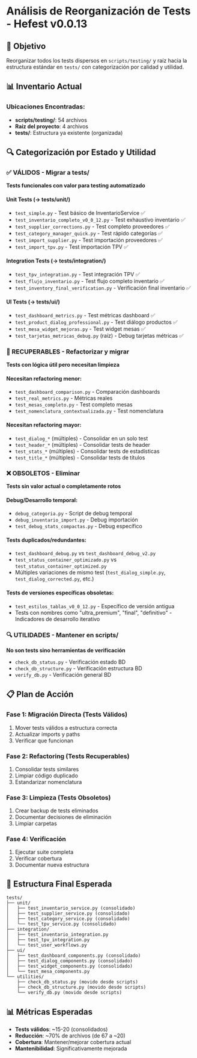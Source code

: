 # Análisis de Reorganización de Tests - Hefest v0.0.13

## 🎯 Objetivo
Reorganizar todos los tests dispersos en `scripts/testing/` y raíz hacia la estructura estándar en `tests/` con categorización por calidad y utilidad.

## 📊 Inventario Actual

### Ubicaciones Encontradas:
- **scripts/testing/**: 54 archivos
- **Raíz del proyecto**: 4 archivos
- **tests/**: Estructura ya existente (organizada)

## 🔍 Categorización por Estado y Utilidad

### ✅ VÁLIDOS - Migrar a tests/
**Tests funcionales con valor para testing automatizado**

#### Unit Tests (→ tests/unit/)
- `test_simple.py` - Test básico de InventarioService ✅
- `test_inventario_completo_v0_0_12.py` - Test exhaustivo inventario ✅
- `test_supplier_corrections.py` - Test completo proveedores ✅
- `test_category_manager_quick.py` - Test rápido categorías ✅
- `test_import_supplier.py` - Test importación proveedores ✅
- `test_import_tpv.py` - Test importación TPV ✅

#### Integration Tests (→ tests/integration/)
- `test_tpv_integration.py` - Test integración TPV ✅
- `test_flujo_inventario.py` - Test flujo completo inventario ✅
- `test_inventory_final_verification.py` - Verificación final inventario ✅

#### UI Tests (→ tests/ui/)
- `test_dashboard_metrics.py` - Test métricas dashboard ✅
- `test_product_dialog_professional.py` - Test diálogo productos ✅
- `test_mesa_widget_mejoras.py` - Test widget mesas ✅
- `test_tarjetas_metricas_debug.py` (raíz) - Debug tarjetas métricas ✅

### 🔧 RECUPERABLES - Refactorizar y migrar
**Tests con lógica útil pero necesitan limpieza**

#### Necesitan refactoring menor:
- `test_dashboard_comparison.py` - Comparación dashboards
- `test_real_metrics.py` - Métricas reales
- `test_mesas_completo.py` - Test completo mesas
- `test_nomenclatura_contextualizada.py` - Test nomenclatura

#### Necesitan refactoring mayor:
- `test_dialog_*` (múltiples) - Consolidar en un solo test
- `test_header_*` (múltiples) - Consolidar tests de header
- `test_stats_*` (múltiples) - Consolidar tests de estadísticas
- `test_title_*` (múltiples) - Consolidar tests de títulos

### ❌ OBSOLETOS - Eliminar
**Tests sin valor actual o completamente rotos**

#### Debug/Desarrollo temporal:
- `debug_categoria.py` - Script de debug temporal
- `debug_inventario_import.py` - Debug importación
- `test_debug_stats_compactas.py` - Debug específico

#### Tests duplicados/redundantes:
- `test_dashboard_debug.py` vs `test_dashboard_debug_v2.py`
- `test_status_container_optimizado.py` vs `test_status_container_optimized.py`
- Múltiples variaciones de mismo test (`test_dialog_simple.py`, `test_dialog_corrected.py`, etc.)

#### Tests de versiones específicas obsoletas:
- `test_estilos_tablas_v0_0_12.py` - Específico de versión antigua
- Tests con nombres como "ultra_premium", "final", "definitivo" - Indicadores de desarrollo iterativo

### 🔍 UTILIDADES - Mantener en scripts/
**No son tests sino herramientas de verificación**

- `check_db_status.py` - Verificación estado BD
- `check_db_structure.py` - Verificación estructura BD
- `verify_db.py` - Verificación general BD

## 📋 Plan de Acción

### Fase 1: Migración Directa (Tests Válidos)
1. Mover tests válidos a estructura correcta
2. Actualizar imports y paths
3. Verificar que funcionan

### Fase 2: Refactoring (Tests Recuperables)
1. Consolidar tests similares
2. Limpiar código duplicado
3. Estandarizar nomenclatura

### Fase 3: Limpieza (Tests Obsoletos)
1. Crear backup de tests eliminados
2. Documentar decisiones de eliminación
3. Limpiar carpetas

### Fase 4: Verificación
1. Ejecutar suite completa
2. Verificar cobertura
3. Documentar nueva estructura

## 🎯 Estructura Final Esperada

```
tests/
├── unit/
│   ├── test_inventario_service.py (consolidado)
│   ├── test_supplier_service.py (consolidado)
│   ├── test_category_service.py (consolidado)
│   └── test_tpv_service.py (consolidado)
├── integration/
│   ├── test_inventario_integration.py
│   ├── test_tpv_integration.py
│   └── test_user_workflows.py
├── ui/
│   ├── test_dashboard_components.py (consolidado)
│   ├── test_dialog_components.py (consolidado)
│   ├── test_widget_components.py (consolidado)
│   └── test_mesa_components.py
└── utilities/
    ├── check_db_status.py (movido desde scripts)
    ├── check_db_structure.py (movido desde scripts)
    └── verify_db.py (movido desde scripts)
```

## 📊 Métricas Esperadas
- **Tests válidos**: ~15-20 (consolidados)
- **Reducción**: ~70% de archivos (de 67 a ~20)
- **Cobertura**: Mantener/mejorar cobertura actual
- **Mantenibilidad**: Significativamente mejorada